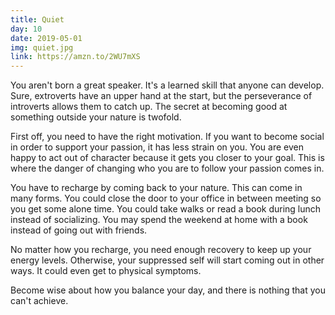 ```yaml
---
title: Quiet
day: 10
date: 2019-05-01
img: quiet.jpg
link: https://amzn.to/2WU7mXS
---
```


You aren't born a great speaker. It's a learned skill that anyone can develop.
Sure, extroverts have an upper hand at the start, but the perseverance of introverts
allows them to catch up. The secret at becoming good at something outside your
nature is twofold.

First off, you need to have the right motivation. If you want to become social
in order to support your passion, it has less strain on you. You are even happy
to act out of character because it gets you closer to your goal. This is where
the danger of changing who you are to follow your passion comes in.

You have to recharge by coming back to your nature. This can come in many forms.
You could close the door to your office in between meeting so you get some alone
time. You could take walks or read a book during lunch instead of socializing.
You may spend the weekend at home with a book instead of going out with friends.

No matter how you recharge, you need enough recovery to keep up your energy
levels. Otherwise, your suppressed self will start coming out in other ways. It
could even get to physical symptoms.

Become wise about how you balance your day, and there is nothing that you can't achieve.
